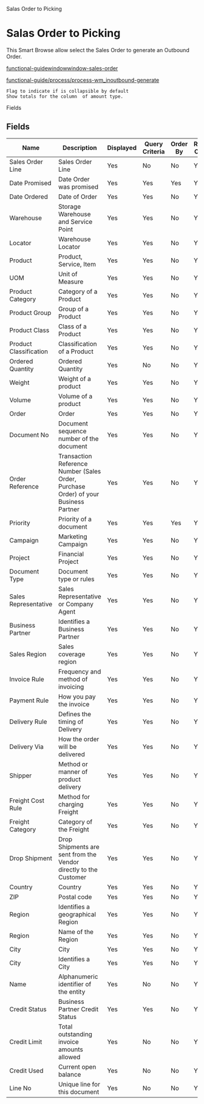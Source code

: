 
Salas Order to Picking
# Salas Order to Picking


This Smart Browse allow select the Sales Order to generate an Outbound Order.

[functional-guidewindowwindow-sales-order](functional-guidewindowwindow-sales-order.md)

[functional-guide/process/process-wm_inoutbound-generate](functional-guide/process/process-wm_inoutbound-generate.md)

```
Flag to indicate if is collapsible by default
Show totals for the column  of amount type.
```
Fields
## Fields




Name                   | Description                                                                         | Displayed | Query Criteria | Order By | Read Only | Mandatory
---------------------- | ----------------------------------------------------------------------------------- | --------- | -------------- | -------- | --------- | ---------
Sales Order Line       | Sales Order Line                                                                    | Yes       | No             | No       | Yes       | Yes      
Date Promised          | Date Order was promised                                                             | Yes       | Yes            | Yes      | Yes       | No       
Date Ordered           | Date of Order                                                                       | Yes       | Yes            | No       | Yes       | No       
Warehouse              | Storage Warehouse and Service Point                                                 | Yes       | Yes            | No       | Yes       | No       
Locator                | Warehouse Locator                                                                   | Yes       | Yes            | No       | Yes       | No       
Product                | Product, Service, Item                                                              | Yes       | Yes            | No       | Yes       | No       
UOM                    | Unit of Measure                                                                     | Yes       | Yes            | No       | Yes       | No       
Product Category       | Category of a Product                                                               | Yes       | Yes            | No       | Yes       | No       
Product Group          | Group of a Product                                                                  | Yes       | Yes            | No       | Yes       | No       
Product Class          | Class of a Product                                                                  | Yes       | Yes            | No       | Yes       | No       
Product Classification | Classification of a Product                                                         | Yes       | Yes            | No       | Yes       | No       
Ordered Quantity       | Ordered Quantity                                                                    | Yes       | No             | No       | Yes       | Yes      
Weight                 | Weight of a product                                                                 | Yes       | Yes            | No       | Yes       | No       
Volume                 | Volume of a product                                                                 | Yes       | Yes            | No       | Yes       | No       
Order                  | Order                                                                               | Yes       | Yes            | No       | Yes       | No       
Document No            | Document sequence number of the document                                            | Yes       | Yes            | No       | Yes       | No       
Order Reference        | Transaction Reference Number (Sales Order, Purchase Order) of your Business Partner | Yes       | Yes            | No       | Yes       | No       
Priority               | Priority of a document                                                              | Yes       | Yes            | Yes      | Yes       | No       
Campaign               | Marketing Campaign                                                                  | Yes       | Yes            | No       | Yes       | No       
Project                | Financial Project                                                                   | Yes       | Yes            | No       | Yes       | No       
Document Type          | Document type or rules                                                              | Yes       | Yes            | No       | Yes       | No       
Sales Representative   | Sales Representative or Company Agent                                               | Yes       | Yes            | No       | Yes       | No       
Business Partner       | Identifies a Business Partner                                                       | Yes       | Yes            | No       | Yes       | No       
Sales Region           | Sales coverage region                                                               | Yes       | Yes            | No       | Yes       | No       
Invoice Rule           | Frequency and method of invoicing                                                   | Yes       | Yes            | No       | Yes       | No       
Payment Rule           | How you pay the invoice                                                             | Yes       | Yes            | No       | Yes       | No       
Delivery Rule          | Defines the timing of Delivery                                                      | Yes       | Yes            | No       | Yes       | No       
Delivery Via           | How the order will be delivered                                                     | Yes       | Yes            | No       | Yes       | No       
Shipper                | Method or manner of product delivery                                                | Yes       | Yes            | No       | Yes       | No       
Freight Cost Rule      | Method for charging Freight                                                         | Yes       | Yes            | No       | Yes       | No       
Freight Category       | Category of the Freight                                                             | Yes       | Yes            | No       | Yes       | No       
Drop Shipment          | Drop Shipments are sent from the Vendor directly to the Customer                    | Yes       | Yes            | No       | Yes       | No       
Country                | Country                                                                             | Yes       | Yes            | No       | Yes       | No       
ZIP                    | Postal code                                                                         | Yes       | Yes            | No       | Yes       | No       
Region                 | Identifies a geographical Region                                                    | Yes       | Yes            | No       | Yes       | No       
Region                 | Name of the Region                                                                  | Yes       | Yes            | No       | Yes       | No       
City                   | City                                                                                | Yes       | Yes            | No       | Yes       | No       
City                   | Identifies a City                                                                   | Yes       | Yes            | No       | Yes       | No       
Name                   | Alphanumeric identifier of the entity                                               | Yes       | No             | No       | Yes       | No       
Credit Status          | Business Partner Credit Status                                                      | Yes       | Yes            | No       | Yes       | No       
Credit Limit           | Total outstanding invoice amounts allowed                                           | Yes       | No             | No       | Yes       | No       
Credit Used            | Current open balance                                                                | Yes       | No             | No       | Yes       | No       
Line No                | Unique line for this document                                                       | Yes       | No             | No       | Yes       | No       
